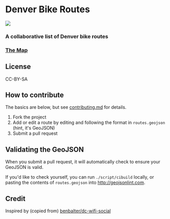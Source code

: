 # Denver Bike Routes

<img src="https://travis-ci.org/JasonSanford/denver-bike-routes.png">

### A collaborative list of Denver bike routes

### [The Map](routes.geojson)

## License

CC-BY-SA

## How to contribute

The basics are below, but see [contributing.md](contributing.md) for details.

1. Fork the project
2. Add or edit a route by editing and following the format in `routes.geojson` (hint, it's GeoJSON)
3. Submit a pull request

## Validating the GeoJSON

When you submit a pull request, it will automatically check to ensure your GeoJSON is valid.

If you'd like to check yourself, you can run `./script/cibuild` locally, or pasting the contents of `routes.geojson` into http://geojsonlint.com.

## Credit

Inspired by (copied from) [benbalter/dc-wifi-social](https://github.com/benbalter/dc-wifi-social)

